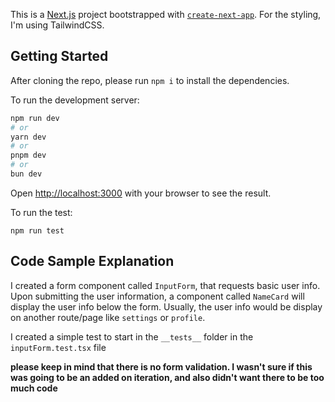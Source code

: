 This is a [Next.js](https://nextjs.org) project bootstrapped with [`create-next-app`](https://nextjs.org/docs/app/api-reference/cli/create-next-app). For the styling, I'm using TailwindCSS.

## Getting Started

After cloning the repo, please run `npm i` to install the dependencies.

To run the development server:

```bash
npm run dev
# or
yarn dev
# or
pnpm dev
# or
bun dev
```

Open [http://localhost:3000](http://localhost:3000) with your browser to see the result.

To run the test:

```
npm run test
```

## Code Sample Explanation

I created a form component called `InputForm`, that requests basic user info. Upon submitting the user information, a component called `NameCard` will display the user info below the form. Usually, the user info would be display on another route/page like `settings` or `profile`.

I created a simple test to start in the `__tests__` folder in the `inputForm.test.tsx` file

**please keep in mind that there is no form validation. I wasn't sure if this was going to be an added on iteration, and also didn't want there to be too much code**
